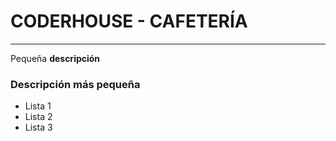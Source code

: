# CODERHOUSE - CAFETERÍA
---

Pequeña **descripción**
### Descripción más pequeña

- Lista 1
- Lista 2
- Lista 3